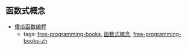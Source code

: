 函数式概念 
---
* [傻瓜函数编程](https://github.com/justinyhuang/Functional-Programming-For-The-Rest-of-Us-Cn)
    * tags: [free-programming-books](../tags/free-programming-books.md), [函数式概念](../tags/函数式概念.md), [free-programming-books-zh](../tags/free-programming-books-zh.md)
